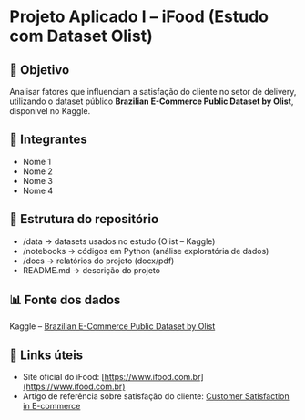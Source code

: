 # Projeto Aplicado I – iFood (Estudo com Dataset Olist)

## 🎯 Objetivo
Analisar fatores que influenciam a satisfação do cliente no setor de delivery, utilizando o dataset público **Brazilian E-Commerce Public Dataset by Olist**, disponível no Kaggle.

## 👥 Integrantes
- Nome 1
- Nome 2
- Nome 3
- Nome 4

## 📂 Estrutura do repositório
- /data → datasets usados no estudo (Olist – Kaggle)
- /notebooks → códigos em Python (análise exploratória de dados)
- /docs → relatórios do projeto (docx/pdf)
- README.md → descrição do projeto

## 📊 Fonte dos dados
Kaggle – [Brazilian E-Commerce Public Dataset by Olist](https://www.kaggle.com/datasets/olistbr/brazilian-ecommerce)

## 🔗 Links úteis
- Site oficial do iFood: [https://www.ifood.com.br](https://www.ifood.com.br)
- Artigo de referência sobre satisfação do cliente: [Customer Satisfaction in E-commerce](https://www.sciencedirect.com/science/article/pii/S1877050920300723)
